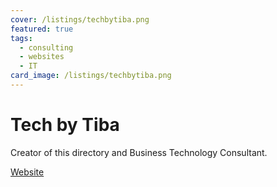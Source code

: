 ```yaml
---
cover: /listings/techbytiba.png
featured: true
tags:
  - consulting
  - websites
  - IT
card_image: /listings/techbytiba.png
---
```


# Tech by Tiba

Creator of this directory and Business Technology Consultant.

[Website](https://techbytiba.com)
